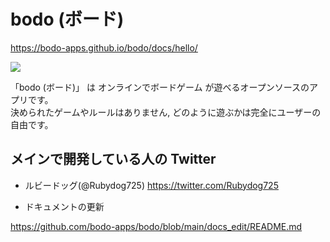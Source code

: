 # bodo (ボード)

https://bodo-apps.github.io/bodo/docs/hello/

<img src="https://github.com/bodo-apps/bodo/blob/main/resources/images/bodo-header.png">

「bodo (ボード)」 は オンラインでボードゲーム が遊べるオープンソースのアプリです。   
決められたゲームやルールはありません, どのように遊ぶかは完全にユーザーの自由です。

## メインで開発している人の Twitter

- ルビードッグ(@Rubydog725)
  https://twitter.com/Rubydog725

- ドキュメントの更新

https://github.com/bodo-apps/bodo/blob/main/docs_edit/README.md
